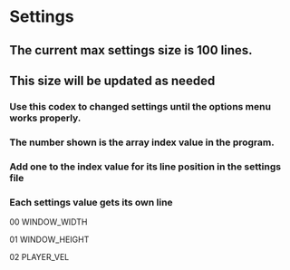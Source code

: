 # Settings
## The current max settings size is 100 lines.
## This size will be updated as needed

### Use this codex to changed settings until the options menu works properly.
### The number shown is the array index value in the program.
### Add one to the index value for its line position in the settings file
### Each settings value gets its own line 

00 WINDOW_WIDTH

01 WINDOW_HEIGHT

02 PLAYER_VEL
